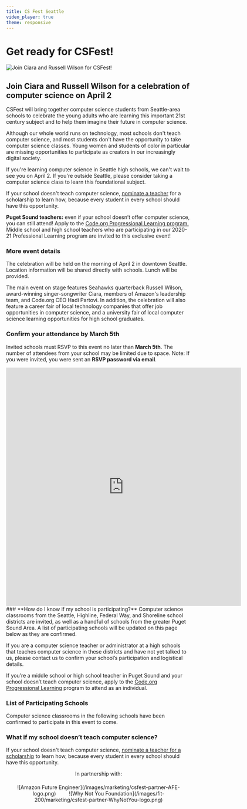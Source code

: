 ```yaml
---
title: CS Fest Seattle
video_player: true
theme: responsive
---
```

# Get ready for CSFest!
![Join Ciara and Russell Wilson for CSFest!](/images/fit-500/marketing/csfest-placeholder1.png)
## Join Ciara and Russell Wilson for a celebration of computer science on April 2

CSFest will bring together computer science students from Seattle-area schools to celebrate the young adults who are learning this important 21st century subject and to help them imagine their future in computer science.

Although our whole world runs on technology, most schools don't teach computer science, and most students don't have the opportunity to take computer science classes. Young women and students of color in particular are missing opportunities to participate as creators in our increasingly digital society.

If you're learning computer science in Seattle high schools, we can't wait to see you on April 2. If you're outside Seattle, please consider taking a computer science class to learn this foundational subject.

If your school doesn't teach computer science, [nominate a teacher](https://code.org/nominate) for a scholarship to learn how, because every student in every school should have this opportunity.

**Puget Sound teachers:** even if your school doesn’t offer computer science, you can still attend! Apply to the [Code.org Progressional Learning program.](https://code.org/educate/professional-learning/middle-high) Middle school and high school teachers who are participating in our 2020-21 Professional Learning program are invited to this exclusive event!

### **More event details**
The celebration will be held on the morning of April 2 in downtown Seattle. Location information will be shared directly with schools. Lunch will be provided.

The main event on stage features Seahawks quarterback Russell Wilson, award-winning singer-songwriter Ciara, members of Amazon's leadership team, and Code.org CEO Hadi Partovi. In addition, the celebration will also feature a career fair of local technology companies that offer job opportunities in computer science, and a university fair of local computer science learning opportunities for high school graduates.

### **Confirm your attendance by March 5th**
Invited schools must RSVP to this event no later than **March 5th**. The number of attendees from your school may be limited due to space. Note: If you were invited, you were sent an **RSVP password via email**.

<center><iframe src="https://docs.google.com/forms/d/e/1FAIpQLSdWEe_KmgOXp3AexP3VvUz0GTZdMEPnjsrGCAdzFFM6S8GbdQ/viewform?embedded=true" width="640" height="650" frameborder="0" marginheight="0" marginwidth="0">RSVP to CSFest Seattle</iframe></center>
### **How do I know if my school is participating?**
Computer science classrooms from the Seattle, Highline, Federal Way, and Shoreline school districts are invited, as well as a handful of schools from the greater Puget Sound Area. A list of participating schools will be updated on this page below as they are confirmed.

If you are a computer science teacher or administrator at a high schools that teaches computer science in these districts and have not yet talked to us, please contact us to confirm your school’s participation and logistical details.

If you’re a middle school or high school teacher in Puget Sound and your school doesn’t teach computer science, apply to the [Code.org Progressional Learning](https://code.org/educate/professional-learning) program to attend as an individual.

### **List of Participating Schools**
Computer science classrooms in the following schools have been confirmed to participate in this event to come.

### **What if my school doesn’t teach computer science?**
If your school doesn't teach computer science, [nominate a teacher for a scholarship](https://code.org/nominate) to learn how, because every student in every school should have this opportunity.


<center>
    In partnership with:
    <div style="height: 20px;"></div>
</center>

<center>
    ![Amazon Future Engineer](/images/marketing/csfest-partner-AFE-logo.png)
    &nbsp;&nbsp;&nbsp;&nbsp;&nbsp;&nbsp;&nbsp;
    ![Why Not You Foundation](/images/fit-200/marketing/csfest-partner-WhyNotYou-logo.png)
</center>
